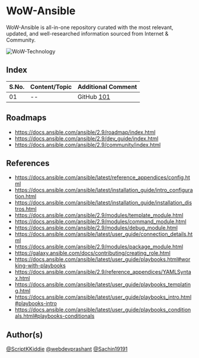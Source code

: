 # WoW-Ansible

WoW-Ansible is all-in-one repository curated with the most relevant, updated, and well-researched information sourced from Internet &amp; Community.

![WoW-Technology](https://img.shields.io/badge/WoW-Technology-brightgreen?style=flat-square&logo=github)

## Index

S.No. | Content/Topic | Additional Comment
--- | --- | ---
01 | -- | GitHub [101](101/README.MD)

## Roadmaps
- https://docs.ansible.com/ansible/2.9/roadmap/index.html
- https://docs.ansible.com/ansible/2.9/dev_guide/index.html
- https://docs.ansible.com/ansible/2.9/community/index.html

## References

- https://docs.ansible.com/ansible/latest/reference_appendices/config.html
- https://docs.ansible.com/ansible/latest/installation_guide/intro_configuration.html
- https://docs.ansible.com/ansible/latest/installation_guide/installation_distros.html
- https://docs.ansible.com/ansible/2.9/modules/template_module.html
- https://docs.ansible.com/ansible/2.9/modules/command_module.html
- https://docs.ansible.com/ansible/2.9/modules/debug_module.html
- https://docs.ansible.com/ansible/latest/user_guide/connection_details.html
- https://docs.ansible.com/ansible/2.9/modules/package_module.html
- https://galaxy.ansible.com/docs/contributing/creating_role.html
- https://docs.ansible.com/ansible/latest/user_guide/playbooks.html#working-with-playbooks
- https://docs.ansible.com/ansible/2.9/reference_appendices/YAMLSyntax.html
- https://docs.ansible.com/ansible/latest/user_guide/playbooks_templating.html
- https://docs.ansible.com/ansible/latest/user_guide/playbooks_intro.html#playbooks-intro
- https://docs.ansible.com/ansible/latest/user_guide/playbooks_conditionals.html#playbooks-conditionals

## Author(s)

[@ScriptKKiddie](https://github.com/ScriptKKiddie)
[@webdevprashant](https://github.com/webdevprashant)
[@Sachin19191](https://github.com/Sachin19191)
